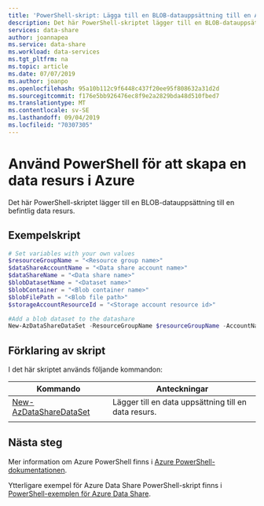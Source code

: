 ```yaml
---
title: 'PowerShell-skript: Lägga till en BLOB-datauppsättning till en Azure-Dataresurs | Microsoft Docs'
description: Det här PowerShell-skriptet lägger till en BLOB-datauppsättning till en befintlig resurs.
services: data-share
author: joannapea
ms.service: data-share
ms.workload: data-services
ms.tgt_pltfrm: na
ms.topic: article
ms.date: 07/07/2019
ms.author: joanpo
ms.openlocfilehash: 95a10b112c9f6448c437f20ee95f808632a31d2d
ms.sourcegitcommit: f176e5bb926476ec8f9e2a2829bda48d510fbed7
ms.translationtype: MT
ms.contentlocale: sv-SE
ms.lasthandoff: 09/04/2019
ms.locfileid: "70307305"
---
```

# <a name="use-powershell-to-create-a-data-share-in-azure"></a>Använd PowerShell för att skapa en data resurs i Azure

Det här PowerShell-skriptet lägger till en BLOB-datauppsättning till en befintlig data resurs.

## <a name="sample-script"></a>Exempelskript

```powershell
# Set variables with your own values
$resourceGroupName = "<Resource group name>"
$dataShareAccountName = "<Data share account name>"
$dataShareName = "<Data share name>"
$blobDatasetName = "<Dataset name>"
$blobContainer = "<Blob container name>"
$blobFilePath = "<Blob file path>"
$storageAccountResourceId = "<Storage account resource id>"

#Add a blob dataset to the datashare
New-AzDataShareDataSet -ResourceGroupName $resourceGroupName -AccountName $dataShareAccountName -ShareName $dataShareName -Name $blobDataSetName -StorageAccountResourceId $storageAccountResourceId -FilePath $blobFilePath

```


## <a name="script-explanation"></a>Förklaring av skript

I det här skriptet används följande kommandon: 

| Kommando | Anteckningar |
|---|---|
| [New-AzDataShareDataSet](/powershell/module/az.datashare/new-azdatasharedataset?view=azps-2.6.0) | Lägger till en data uppsättning till en data resurs. |
|||

## <a name="next-steps"></a>Nästa steg

Mer information om Azure PowerShell finns i [Azure PowerShell-dokumentationen](https://docs.microsoft.com/powershell/).

Ytterligare exempel för Azure Data Share PowerShell-skript finns i [PowerShell-exemplen för Azure Data Share](../../samples-powershell.md).
